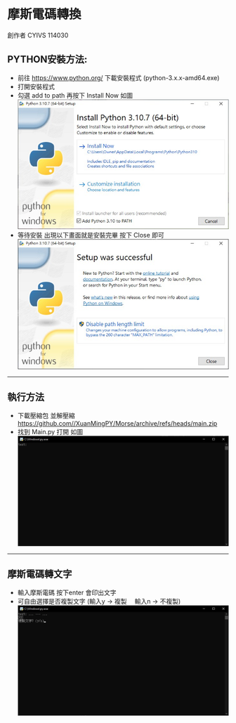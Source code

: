 # 摩斯電碼轉換 #
創作者 CYIVS 114030

## PYTHON安裝方法: ##
- 前往 https://www.python.org/ 下載安裝程式 (python-3.x.x-amd64.exe)
- 打開安裝程式
- 勾選 add to path 再按下 Install Now 如圖  
![addtopath](https://github.com/XuanMingPY/Morse/blob/main/addtopath.jpg)  
- 等待安裝 出現以下畫面就是安裝完畢 按下 Close 即可   
![install](https://github.com/XuanMingPY/Morse/blob/main/installsuccess.jpg)
---
## 執行方法 ##
- 下載壓縮包 並解壓縮 https://github.com//XuanMingPY/Morse/archive/refs/heads/main.zip
- 找到 Main.py 打開 如圖  
![mainfile](https://github.com/XuanMingPY/Morse/blob/main/cmd.jpg)
---
## 摩斯電碼轉文字 ##
- 輸入摩斯電碼 按下enter 會印出文字  
- 可自由選擇是否複製文字 (輸入y -> 複製 　輸入n -> 不複製)
![totext](https://github.com/XuanMingPY/Morse/blob/main/totext.jpg)